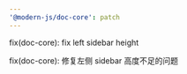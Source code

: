 ```yaml
---
'@modern-js/doc-core': patch
---
```


fix(doc-core): fix left sidebar height

fix(doc-core): 修复左侧 sidebar 高度不足的问题
